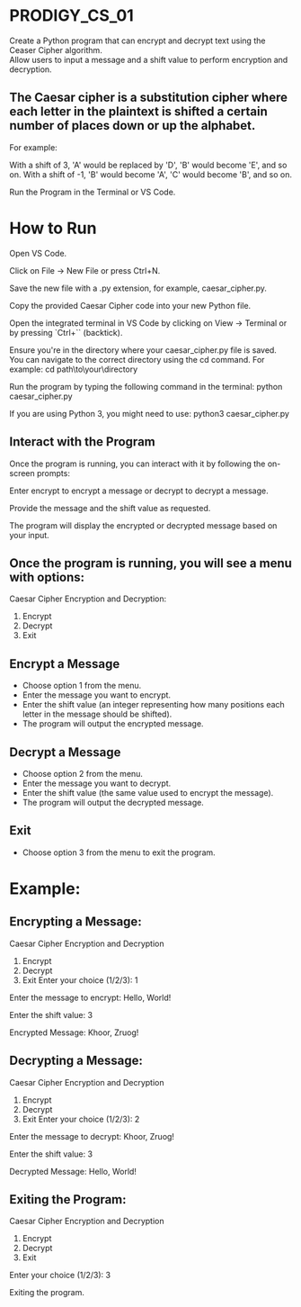 # PRODIGY_CS_01
Create a Python program that can encrypt and decrypt text using the Ceaser Cipher algorithm.<br>
Allow users to input a message and a shift value to perform encryption and decryption.<br>

## The Caesar cipher is a substitution cipher where each letter in the plaintext is shifted a certain number of places down or up the alphabet.

For example:

With a shift of 3, 'A' would be replaced by 'D', 'B' would become 'E', and so on.
With a shift of -1, 'B' would become 'A', 'C' would become 'B', and so on.


Run the Program in the Terminal or VS Code.

# How to Run

Open VS Code.

Click on File -> New File or press Ctrl+N.

Save the new file with a .py extension, for example, caesar_cipher.py.

Copy the provided Caesar Cipher code into your new Python file.

Open the integrated terminal in VS Code by clicking on View -> Terminal or by pressing `Ctrl+`` (backtick).

Ensure you're in the directory where your caesar_cipher.py file is saved. You can navigate to the correct directory using the cd command. For example: cd path\to\your\directory

Run the program by typing the following command in the terminal: python caesar_cipher.py

If you are using Python 3, you might need to use: python3 caesar_cipher.py

## Interact with the Program

Once the program is running, you can interact with it by following the on-screen prompts:

Enter encrypt to encrypt a message or decrypt to decrypt a message.

Provide the message and the shift value as requested.

The program will display the encrypted or decrypted message based on your input.


## Once the program is running, you will see a menu with options:

Caesar Cipher Encryption and Decryption:
1. Encrypt
2. Decrypt
3. Exit

## Encrypt a Message
   - Choose option 1 from the menu.
   - Enter the message you want to encrypt.
   - Enter the shift value (an integer representing how many positions each letter in the message should be shifted).
   - The program will output the encrypted message.

## Decrypt a Message
   - Choose option 2 from the menu.
   - Enter the message you want to decrypt.
   - Enter the shift value (the same value used to encrypt the message).
   - The program will output the decrypted message.

## Exit
   - Choose option 3 from the menu to exit the program.



# Example:


## Encrypting a Message:

Caesar Cipher Encryption and Decryption
1. Encrypt
2. Decrypt
3. Exit
Enter your choice (1/2/3): 1

Enter the message to encrypt: Hello, World!

Enter the shift value: 3

Encrypted Message: Khoor, Zruog!



## Decrypting a Message:

Caesar Cipher Encryption and Decryption
1. Encrypt
2. Decrypt
3. Exit
Enter your choice (1/2/3): 2

Enter the message to decrypt: Khoor, Zruog!

Enter the shift value: 3

Decrypted Message: Hello, World!



## Exiting the Program:

Caesar Cipher Encryption and Decryption
1. Encrypt
2. Decrypt
3. Exit

Enter your choice (1/2/3): 3

Exiting the program.


